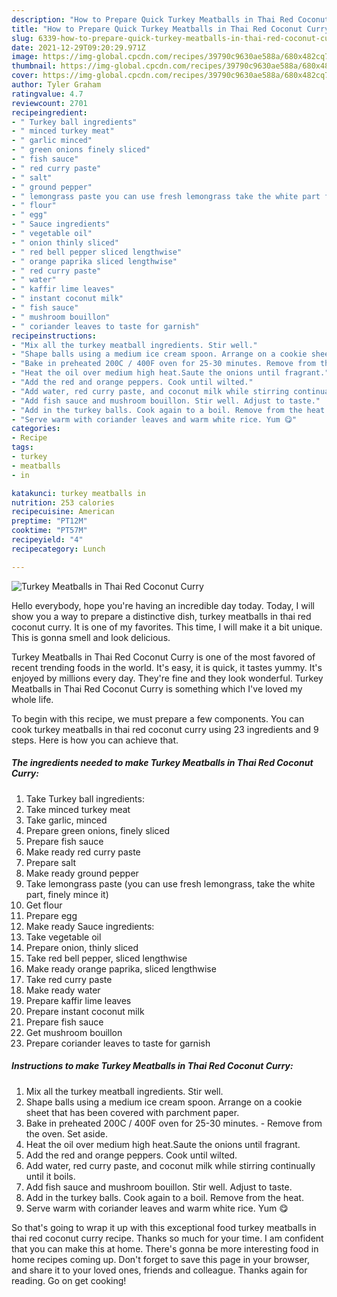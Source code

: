 ```yaml
---
description: "How to Prepare Quick Turkey Meatballs in Thai Red Coconut Curry"
title: "How to Prepare Quick Turkey Meatballs in Thai Red Coconut Curry"
slug: 6339-how-to-prepare-quick-turkey-meatballs-in-thai-red-coconut-curry
date: 2021-12-29T09:20:29.971Z
image: https://img-global.cpcdn.com/recipes/39790c9630ae588a/680x482cq70/turkey-meatballs-in-thai-red-coconut-curry-recipe-main-photo.jpg
thumbnail: https://img-global.cpcdn.com/recipes/39790c9630ae588a/680x482cq70/turkey-meatballs-in-thai-red-coconut-curry-recipe-main-photo.jpg
cover: https://img-global.cpcdn.com/recipes/39790c9630ae588a/680x482cq70/turkey-meatballs-in-thai-red-coconut-curry-recipe-main-photo.jpg
author: Tyler Graham
ratingvalue: 4.7
reviewcount: 2701
recipeingredient:
- " Turkey ball ingredients"
- " minced turkey meat"
- " garlic minced"
- " green onions finely sliced"
- " fish sauce"
- " red curry paste"
- " salt"
- " ground pepper"
- " lemongrass paste you can use fresh lemongrass take the white part finely mince it"
- " flour"
- " egg"
- " Sauce ingredients"
- " vegetable oil"
- " onion thinly sliced"
- " red bell pepper sliced lengthwise"
- " orange paprika sliced lengthwise"
- " red curry paste"
- " water"
- " kaffir lime leaves"
- " instant coconut milk"
- " fish sauce"
- " mushroom bouillon"
- " coriander leaves to taste for garnish"
recipeinstructions:
- "Mix all the turkey meatball ingredients. Stir well."
- "Shape balls using a medium ice cream spoon. Arrange on a cookie sheet that has been covered with parchment paper."
- "Bake in preheated 200C / 400F oven for 25-30 minutes. Remove from the oven. Set aside."
- "Heat the oil over medium high heat.Saute the onions until fragrant."
- "Add the red and orange peppers. Cook until wilted."
- "Add water, red curry paste, and coconut milk while stirring continually until it boils."
- "Add fish sauce and mushroom bouillon. Stir well. Adjust to taste."
- "Add in the turkey balls. Cook again to a boil. Remove from the heat."
- "Serve warm with coriander leaves and warm white rice. Yum 😋"
categories:
- Recipe
tags:
- turkey
- meatballs
- in

katakunci: turkey meatballs in 
nutrition: 253 calories
recipecuisine: American
preptime: "PT12M"
cooktime: "PT57M"
recipeyield: "4"
recipecategory: Lunch

---
```



![Turkey Meatballs in Thai Red Coconut Curry](https://img-global.cpcdn.com/recipes/39790c9630ae588a/680x482cq70/turkey-meatballs-in-thai-red-coconut-curry-recipe-main-photo.jpg)

Hello everybody, hope you're having an incredible day today. Today, I will show you a way to prepare a distinctive dish, turkey meatballs in thai red coconut curry. It is one of my favorites. This time, I will make it a bit unique. This is gonna smell and look delicious.



Turkey Meatballs in Thai Red Coconut Curry is one of the most favored of recent trending foods in the world. It's easy, it is quick, it tastes yummy. It's enjoyed by millions every day. They're fine and they look wonderful. Turkey Meatballs in Thai Red Coconut Curry is something which I've loved my whole life.


To begin with this recipe, we must prepare a few components. You can cook turkey meatballs in thai red coconut curry using 23 ingredients and 9 steps. Here is how you can achieve that.

<!--inarticleads1-->

##### The ingredients needed to make Turkey Meatballs in Thai Red Coconut Curry:

1. Take  Turkey ball ingredients:
1. Take  minced turkey meat
1. Take  garlic, minced
1. Prepare  green onions, finely sliced
1. Prepare  fish sauce
1. Make ready  red curry paste
1. Prepare  salt
1. Make ready  ground pepper
1. Take  lemongrass paste (you can use fresh lemongrass, take the white part, finely mince it)
1. Get  flour
1. Prepare  egg
1. Make ready  Sauce ingredients:
1. Take  vegetable oil
1. Prepare  onion, thinly sliced
1. Take  red bell pepper, sliced ​​lengthwise
1. Make ready  orange paprika, sliced ​​lengthwise
1. Take  red curry paste
1. Make ready  water
1. Prepare  kaffir lime leaves
1. Prepare  instant coconut milk
1. Prepare  fish sauce
1. Get  mushroom bouillon
1. Prepare  coriander leaves to taste for garnish




<!--inarticleads2-->

##### Instructions to make Turkey Meatballs in Thai Red Coconut Curry:

1. Mix all the turkey meatball ingredients. Stir well.
1. Shape balls using a medium ice cream spoon. Arrange on a cookie sheet that has been covered with parchment paper.
1. Bake in preheated 200C / 400F oven for 25-30 minutes. - Remove from the oven. Set aside.
1. Heat the oil over medium high heat.Saute the onions until fragrant.
1. Add the red and orange peppers. Cook until wilted.
1. Add water, red curry paste, and coconut milk while stirring continually until it boils.
1. Add fish sauce and mushroom bouillon. Stir well. Adjust to taste.
1. Add in the turkey balls. Cook again to a boil. Remove from the heat.
1. Serve warm with coriander leaves and warm white rice. Yum 😋




So that's going to wrap it up with this exceptional food turkey meatballs in thai red coconut curry recipe. Thanks so much for your time. I am confident that you can make this at home. There's gonna be more interesting food in home recipes coming up. Don't forget to save this page in your browser, and share it to your loved ones, friends and colleague. Thanks again for reading. Go on get cooking!
